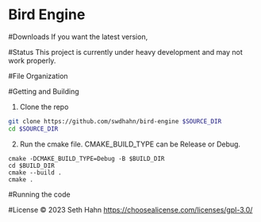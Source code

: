 # Bird Engine

#Downloads
If you want the latest version, 

#Status
This project is currently under heavy development and may not work properly.

#File Organization


#Getting and Building
1. Clone the repo
```bash
git clone https://github.com/swdhahn/bird-engine $SOURCE_DIR
cd $SOURCE_DIR
```
2. Run the cmake file. CMAKE_BUILD_TYPE can be Release or Debug.
```
cmake -DCMAKE_BUILD_TYPE=Debug -B $BUILD_DIR
cd $BUILD_DIR
cmake --build .
cmake .
```

#Running the code

#License
© 2023 Seth Hahn
https://choosealicense.com/licenses/gpl-3.0/
